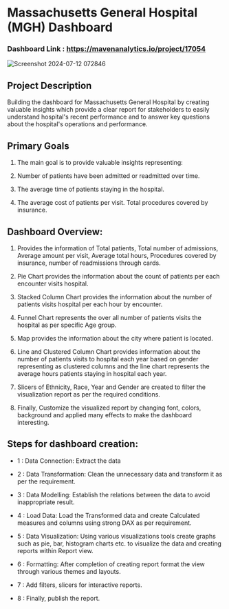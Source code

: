 # Massachusetts General Hospital (MGH) Dashboard

### Dashboard Link : https://mavenanalytics.io/project/17054

![Screenshot 2024-07-12 072846](https://github.com/user-attachments/assets/63d1f269-963f-4b05-bee7-3bb75aba4ff2)

## Project Description
Building the dashboard for Massachusetts General Hospital by creating valuable insights which provide a clear report for stakeholders to easily understand hospital's recent performance and to answer key questions about the hospital's operations and performance.

## Primary Goals
1) The main goal is to provide valuable insights representing:

2) Number of patients have been admitted or readmitted over time.

3) The average time of patients staying in the hospital.

4) The average cost of patients per visit.
Total procedures covered by insurance.

## Dashboard Overview:
1) Provides the information of Total patients, Total number of admissions, Average amount per visit, Average total hours, Procedures covered by insurance, number of readmissions through cards.

2) Pie Chart provides the information about the count of patients per each encounter visits hospital.

3) Stacked Column Chart provides the information about the number of patients visits hospital per each hour by encounter.

4) Funnel Chart represents the over all number of patients visits the hospital as per specific Age group.

5) Map provides the information about the city where patient is located.

6) Line and Clustered Column Chart provides information about the number of patients visits to hospital each year based on gender representing as clustered columns and the line chart represents the average hours patients staying in hospital each year.

7) Slicers of Ethnicity, Race, Year and Gender are created to filter the visualization report as per the required conditions.

8) Finally, Customize the visualized report by changing font, colors, background and applied many effects to make the dashboard interesting.

## Steps for dashboard creation:
- 1 : Data Connection: Extract the data

- 2 : Data Transformation: Clean the unnecessary data and transform it as per the requirement.

- 3 : Data Modelling: Establish the relations between the data to avoid inappropriate result.

- 4 : Load Data: Load the Transformed data and create Calculated measures and columns using strong DAX as per requirement.

- 5 : Data Visualization: Using various visualizations tools create graphs such as pie, bar, histogram charts etc. to visualize the data and creating reports within Report view.

- 6 : Formatting: After completion of creating report format the view through various themes and layouts.

- 7 : Add filters, slicers for interactive reports.

- 8 : Finally, publish the report.
